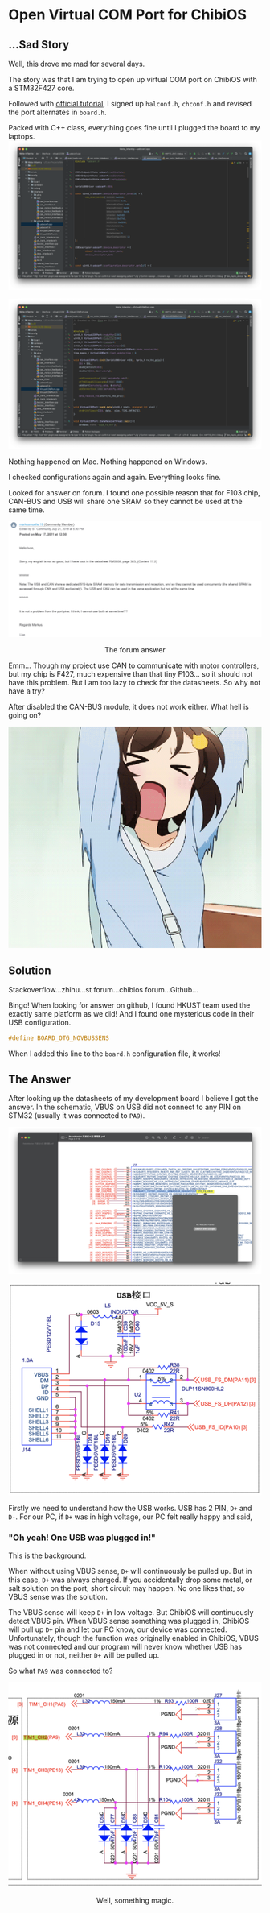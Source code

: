 # Open Virtual COM Port for ChibiOS

## ...Sad Story
Well, this drove me mad for several days.

The story was that I am trying to open up virtual COM port on ChibiOS with a STM32F427 core.

Followed with [official tutorial](https://github.com/ChibiOS/ChibiOS/tree/master/testhal/STM32/STM32F4xx/USB_CDC_IAD), 
I signed up `halconf.h`, `chconf.h` and revised the port alternates in `board.h`.

Packed with C++ class, everything goes fine until I plugged the board to my laptops. 
![USB Configuration](/resources/markdowns/Article5/Screen%20Shot%202021-12-12%20at%2011.15.19%20PM.png)

![USB Port Class](/resources/markdowns/Article5/Screen%20Shot%202021-12-12%20at%2011.15.25%20PM.png)

Nothing happened on Mac. Nothing happened on Windows. 

I checked configurations again and again. Everything looks fine.

Looked for answer on forum. I found one possible reason that for F103 chip, CAN-BUS and USB will share one SRAM so 
they cannot be used at the same time.

![Forum Answer](/resources/markdowns/Article5/Screen%20Shot%202021-12-12%20at%2011.21.21%20PM.png)
<center>The forum answer</center>

Emm... Though my project use CAN to communicate with motor controllers, but my chip is F427, much expensive than that tiny F103...
so it should not have this problem. But I am too lazy to check for the datasheets. So why not have a try?

After disabled the CAN-BUS module, it does not work either. What hell is going on?

![What Hell is going on?!](/resources/markdowns/Article5/mad.gif)

## Solution

Stackoverflow...zhihu...st forum...chibios forum...Github...

Bingo! When looking for answer on github, I found HKUST team used the exactly same platform as we did! And I found one
mysterious code in their USB configuration.

```cpp
#define BOARD_OTG_NOVBUSSENS
```

When I added this line to the `board.h` configuration file, it works!

## The Answer

After looking up the datasheets of my development board I believe I got the answer. In the schematic, VBUS on USB
did not connect to any PIN on STM32 (usually it was connected to `PA9`).

![PA9 VBUS](/resources/markdowns/Article5/Screen%20Shot%202021-12-13%20at%2012.05.33%20AM.png)

![Schematic](/resources/markdowns/Article5/Screen%20Shot%202021-12-12%20at%2011.44.21%20PM.png)

Firstly we need to understand how the USB works. USB has 2 PIN, `D+` and `D-`. For our PC, if `D+` was in high voltage, our PC felt really happy and said,

### "Oh yeah! One USB was plugged in!"

This is the background.

When without using VBUS sense, `D+` will continuously be pulled up. But in this case, `D+` was always charged. If you accidentally drop some metal, or 
salt solution on the port, short circuit may happen. No one likes that, so VBUS sense was the solution.

The VBUS sense will keep `D+` in low voltage. But ChibiOS will continuously detect VBUS pin. When VBUS sense something was plugged in, ChibiOS will
pull up `D+` pin and let our PC know, our device was connected. Unfortunately, though the function was originally enabled in ChibiOS,
VBUS was not connected and our program will never know whether USB has plugged in or not, neither `D+` will be pulled up.

So what `PA9` was connected to? 

![Magic](/resources/markdowns/Article5/Screen%20Shot%202021-12-13%20at%2012.06.03%20AM.png)

<center>Well, something magic.</center>